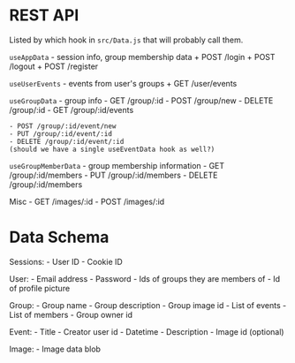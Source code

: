 # REST API

Listed by which hook in `src/Data.js` that will probably call them.

`useAppData` - session info, group membership data
    + POST /login
    + POST /logout
    + POST /register

`useUserEvents` - events from user's groups
    + GET /user/events

`useGroupData` - group info
    - GET /group/:id
    - POST /group/new
    - DELETE /group/:id
    - GET /group/:id/events

    - POST /group/:id/event/new
    - PUT /group/:id/event/:id
    - DELETE /group/:id/event/:id
    (should we have a single useEventData hook as well?)

`useGroupMemberData` - group membership information
    - GET /group/:id/members
    - PUT /group/:id/members
    - DELETE /group/:id/members

Misc
    - GET /images/:id
    - POST /images/:id

# Data Schema

Sessions:
    - User ID
    - Cookie ID

User:
    - Email address
    - Password
    - Ids of groups they are members of
    - Id of profile picture

Group:
    - Group name
    - Group description
    - Group image id
    - List of events
    - List of members
    - Group owner id

Event:
    - Title
    - Creator user id
    - Datetime
    - Description
    - Image id (optional)

Image:
    - Image data blob
